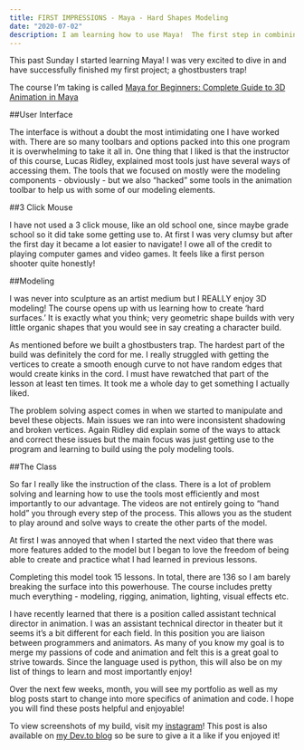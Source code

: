 ```yaml
---
title: FIRST IMPRESSIONS - Maya - Hard Shapes Modeling
date: "2020-07-02"
description: I am learning how to use Maya!  The first step in combining my passion of programming and animation.
---
```


This past Sunday I started learning Maya!  I was very excited to dive in and have successfully finished my first project; a ghostbusters trap!

The course I’m taking is called [Maya for Beginners: Complete Guide to 3D Animation in Maya](https://www.udemy.com/course/autodesk-maya-3d-animation-course/)

##User Interface

The interface is without a doubt the most intimidating one I have worked with.  There are so many toolbars and options packed into this one program it is overwhelming to take it all in.  One thing that I liked is that the instructor of this course, Lucas Ridley, explained most tools just have several ways of accessing them.  The tools that we focused on mostly were the modeling components - obviously - but we also “hacked” some tools in the animation toolbar to help us with some of our modeling elements.


##3 Click Mouse

I have not used a 3 click mouse, like an old school one, since maybe grade school so it did take some getting use to.  At first I was very clumsy but after the first day it became a lot easier to navigate!  I owe all of the credit to playing computer games and video games.  It feels like a first person shooter quite honestly!


##Modeling

I was never into sculpture as an artist medium but I  REALLY enjoy 3D modeling!  The course opens up with us learning how to  create ‘hard surfaces.’ It is exactly what you think; very geometric shape builds with very little organic shapes that you would see in say creating a character build.

As mentioned before we built a ghostbusters trap.  The hardest part of the build was definitely the cord for me.  I really struggled with getting the vertices to create a smooth enough curve to not have random edges that would create kinks in the cord.  I must have rewatched that part of the lesson at least ten times.  It took me a whole day to get something I actually liked.

The problem solving aspect comes in when we started to manipulate and bevel these objects.  Main issues we ran into were inconsistent shadowing and broken vertices. Again Ridley did explain some of the ways to attack and correct these issues but the main focus was just getting use to the program and learning to build using the poly modeling tools.

##The Class

So far I really like the instruction of the class.  There is a lot of problem solving and learning how to use the tools most efficiently and most importantly to our advantage.  The videos are not entirely going to “hand hold” you through every step of the process.  This allows you as the student to play around and solve ways to create the other parts of the model.

At first I was annoyed that when I started the next video that there was more features added to the model but I began to love the freedom of being able to create and practice what I had learned in previous lessons.  

Completing this model took 15 lessons.  In total, there are 136 so I am barely breaking the surface into this powerhouse.  The course includes pretty much everything - modeling, rigging, animation, lighting, visual effects etc.

I have recently learned that there is a position called assistant technical director in animation.  I was an assistant technical director in theater but it seems it’s a bit different for each field.  In this position you are liaison between programmers and animators.  As many of you know my goal is to merge my passions of code and animation and felt this is a great goal to strive towards.  Since the language used is python, this will also be on my list of things to learn and most importantly enjoy!

Over the next few weeks, month, you will see my portfolio as well as my blog posts start to change into more specifics of animation and code.  I hope you will find these posts helpful and enjoyable!

To view screenshots of my build, visit my [instagram](https://www.instagram.com/courtneypure/)!  This post is also available on [my Dev.to blog](https://dev.to/courtneypure/first-impressions-maya-hard-shapes-modeling-481) so be sure to give a it a like if you enjoyed it!
